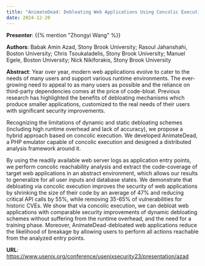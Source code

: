 ```yaml
---
title: "AnimateDead: Debloating Web Applications Using Concolic Execution"
date: 2024-12-20
---
```



**Presenter**: {{% mention "Zhongyi Wang" %}}

**Authors**: Babak Amin Azad, Stony Brook University; Rasoul Jahanshahi, Boston University; Chris Tsoukaladelis, Stony Brook University; Manuel Egele, Boston University; Nick Nikiforakis, Stony Brook University

**Abstract**: Year over year, modern web applications evolve to cater to the needs of many users and support various runtime environments. The ever-growing need to appeal to as many users as possible and the reliance on third-party dependencies comes at the price of code-bloat. Previous research has highlighted the benefits of debloating mechanisms which produce smaller applications, customized to the real needs of their users with significant security improvements.

Recognizing the limitations of dynamic and static debloating schemes (including high runtime overhead and lack of accuracy), we propose a hybrid approach based on concolic execution. We developed AnimateDead, a PHP emulator capable of concolic execution and designed a distributed analysis framework around it.

By using the readily available web server logs as application entry points, we perform concolic reachability analysis and extract the code-coverage of target web applications in an abstract environment, which allows our results to generalize for all user inputs and database states. We demonstrate that debloating via concolic execution improves the security of web applications by shrinking the size of their code by an average of 47% and reducing critical API calls by 55%, while removing 35-65% of vulnerabilities for historic CVEs. We show that via concolic execution, we can debloat web applications with comparable security improvements of dynamic debloating schemes without suffering from the runtime overhead, and the need for a training phase. Moreover, AnimateDead-debloated web applications reduce the likelihood of breakage by allowing users to perform all actions reachable from the analyzed entry points.

**URL**: https://www.usenix.org/conference/usenixsecurity23/presentation/azad


